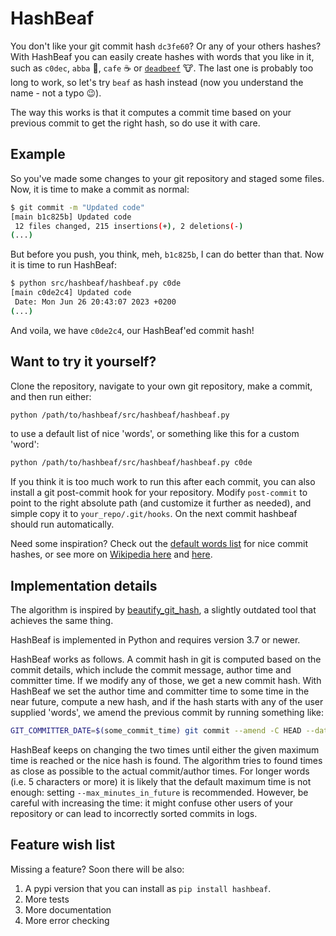 # HashBeaf

You don't like your git commit hash `dc3fe60`?
Or any of your others hashes?
With HashBeaf you can easily create hashes with words that you like in it, such as `c0dec`, `abba` :musical_note:, `cafe` :coffee: or [`deadbeef`](https://en.wikipedia.org/wiki/Magic_number_(programming)#Magic_debug_values) :cow:.
The last one is probably too long to work, so let's try `beaf` as hash instead (now you understand the name - not a typo :wink:).

The way this works is that it computes a commit time based on your previous commit to get the right hash, so do use it with care.


## Example

So you've made some changes to your git repository and staged some files.
Now, it is time to make a commit as normal:

```bash
$ git commit -m "Updated code"
[main b1c825b] Updated code
 12 files changed, 215 insertions(+), 2 deletions(-)
(...)
```
But before you push, you think, meh, `b1c825b`, I can do better than that.
Now it is time to run HashBeaf:
```bash
$ python src/hashbeaf/hashbeaf.py c0de
[main c0de2c4] Updated code
 Date: Mon Jun 26 20:43:07 2023 +0200
(...)
```
And voila, we have `c0de2c4`, our HashBeaf'ed commit hash!


## Want to try it yourself?

Clone the repository, navigate to your own git repository, make a commit, and then run either:
```bash
python /path/to/hashbeaf/src/hashbeaf/hashbeaf.py
```
to use a default list of nice 'words', or something like this for a custom 'word':
```bash
python /path/to/hashbeaf/src/hashbeaf/hashbeaf.py c0de
```

If you think it is too much work to run this after each commit, you can also install a git post-commit hook for your repository.
Modify `post-commit` to point to the right absolute path (and customize it further as needed), and simple copy it to `your_repo/.git/hooks`.
On the next commit hashbeaf should run automatically.

Need some inspiration?
Check out the [default words list](src/hashbeaf/words.py) for nice commit hashes, or see more on [Wikipedia here](https://en.wikipedia.org/wiki/Hexspeak) and [here](https://en.wikipedia.org/wiki/Magic_number_(programming)#Magic_debug_values).


## Implementation details

The algorithm is inspired by [beautify_git_hash](https://github.com/vog/beautify_git_hash), a slightly outdated tool that achieves the same thing.

HashBeaf is implemented in Python and requires version 3.7 or newer.

HashBeaf works as follows.
A commit hash in git is computed based on the commit details, which include the commit message, author time and committer time.
If we modify any of those, we get a new commit hash.
With HashBeaf we set the author time and committer time to some time in the near future, compute a new hash, and if the hash starts with any of the user supplied 'words', we amend the previous commit by running something like:
```bash
GIT_COMMITTER_DATE=$(some_commit_time) git commit --amend -C HEAD --date=$(some_author_time)
```
HashBeaf keeps on changing the two times until either the given maximum time is reached or the nice hash is found.
The algorithm tries to found times as close as possible to the actual commit/author times.
For longer words (i.e. 5 characters or more) it is likely that the default maximum time is not enough: setting `--max_minutes_in_future` is recommended.
However, be careful with increasing the time: it might confuse other users of your repository or can lead to incorrectly sorted commits in logs.


## Feature wish list

Missing a feature?
Soon there will be also:

1. A pypi version that you can install as `pip install hashbeaf`.
2. More tests
3. More documentation
4. More error checking
